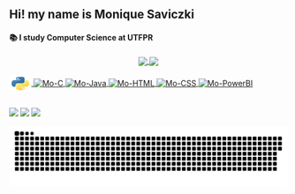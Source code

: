 ## Hi! my name is Monique Saviczki

#### 📚 I study Computer Science at UTFPR
<div align="center">
  <a href="https://github.com/mosaviczki">
  <img align="center" height="160em" src="https://github-readme-stats.vercel.app/api?username=mosaviczki&show_icons=true&theme=radical"/>
  <img align="center" height="160em" src="https://github-readme-stats.vercel.app/api/top-langs/?username=mosaviczki&layout=compact&langs_count=7&theme=radical"/>
</div>
<div style="display: inline_block"><br>
  <img align="center" alt="Mo-Python" height="30" width="40" src="https://raw.githubusercontent.com/devicons/devicon/master/icons/python/python-original.svg">
  <img align="center" alt="Mo-C" height="30" width="40" src="https://icongr.am/devicon/c-original.svg?size=128&color=currentColor">
  <img align="center" alt="Mo-Java" height="30" width="40" src="https://img.icons8.com/color/48/000000/java-coffee-cup-logo--v1.png"/>
  <img align="center" alt="Mo-HTML" height="30" width="40" src="https://img.icons8.com/color/48/000000/html-5--v1.png"/>
  <img align="center" alt="Mo-CSS" height="30" width="40" src="https://img.icons8.com/color/48/000000/css3.png"/>
  <img align="center" alt="Mo-PowerBI" height="30" width="40" src="https://img.icons8.com/color/48/000000/power-bi.png"/>
</div>

##
<div> 
<a href = "https://www.linkedin.com/in/monique-paula-saviczki-santana-4697b1222/"><img src="https://img.shields.io/badge/Linkedin-0078D4?style=for-the-badge&logo=linkedin&logoColor=white"></a>
<a href="https://www.instagram.com/monique_saviczki" target="_blank"><img src="https://img.shields.io/badge/-Instagram-%23E4405F?style=for-the-badge&logo=instagram&logoColor=white" target="_blank"></a>
<a href = "mailto:monique_saviczki@hotmail.com"><img src="https://img.shields.io/badge/Microsoft_Outlook-0078D4?style=for-the-badge&logo=microsoft-outlook&logoColor=white"></a>

  ![Snake animation](https://github.com/mosaviczki/mosaviczki/blob/output/github-contribution-grid-snake.svg)
 
</div>

